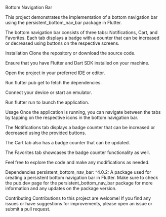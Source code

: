 Bottom Navigation Bar


This project demonstrates the implementation of a bottom navigation bar using the persistent_bottom_nav_bar package in Flutter.

The bottom navigation bar consists of three tabs: Notifications, Cart, and Favorites. Each tab displays a badge with a counter that can be increased or decreased using buttons on the respective screens.



Installation
Clone the repository or download the source code.

Ensure that you have Flutter and Dart SDK installed on your machine.

Open the project in your preferred IDE or editor.

Run flutter pub get to fetch the dependencies.

Connect your device or start an emulator.

Run flutter run to launch the application.

Usage
Once the application is running, you can navigate between the tabs by tapping on the respective icons in the bottom navigation bar.

The Notifications tab displays a badge counter that can be increased or decreased using the provided buttons.

The Cart tab also has a badge counter that can be updated.

The Favorites tab showcases the badge counter functionality as well.

Feel free to explore the code and make any modifications as needed.

Dependencies
persistent_bottom_nav_bar: ^4.0.2: A package used for creating a persistent bottom navigation bar in Flutter.
Make sure to check the pub.dev page for the persistent_bottom_nav_bar package for more information and any updates on the package version.

Contributing
Contributions to this project are welcome! If you find any issues or have suggestions for improvements, please open an issue or submit a pull request.
